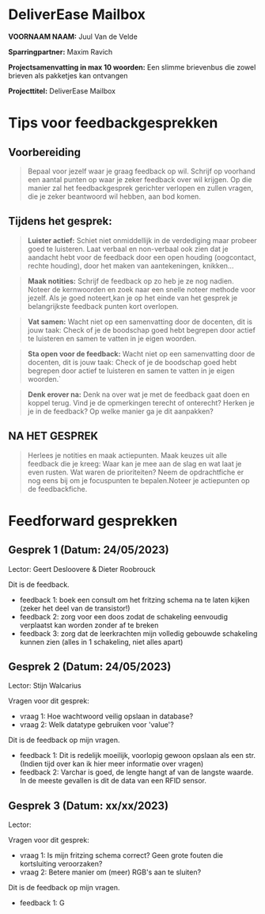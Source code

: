 # DeliverEase Mailbox

**VOORNAAM NAAM:** Juul Van de Velde

**Sparringpartner:** Maxim Ravich

**Projectsamenvatting in max 10 woorden:** Een slimme brievenbus die zowel brieven als pakketjes kan ontvangen

**Projecttitel:** DeliverEase Mailbox

# Tips voor feedbackgesprekken

## Voorbereiding

> Bepaal voor jezelf waar je graag feedback op wil. Schrijf op voorhand een aantal punten op waar je zeker feedback over wil krijgen. Op die manier zal het feedbackgesprek gerichter verlopen en zullen vragen, die je zeker beantwoord wil hebben, aan bod komen.

## Tijdens het gesprek:

> **Luister actief:** Schiet niet onmiddellijk in de verdediging maar probeer goed te luisteren. Laat verbaal en non-verbaal ook zien dat je aandacht hebt voor de feedback door een open houding (oogcontact, rechte houding), door het maken van aantekeningen, knikken...

> **Maak notities:** Schrijf de feedback op zo heb je ze nog nadien. Noteer de kernwoorden en zoek naar een snelle noteer methode voor jezelf. Als je goed noteert,kan je op het einde van het gesprek je belangrijkste feedback punten kort overlopen.

> **Vat samen:** Wacht niet op een samenvatting door de docenten, dit is jouw taak: Check of je de boodschap goed hebt begrepen door actief te luisteren en samen te vatten in je eigen woorden.

> **Sta open voor de feedback:** Wacht niet op een samenvatting door de docenten, dit is jouw taak: Check of je de boodschap goed hebt begrepen door actief te luisteren en samen te vatten in je eigen woorden.`

> **Denk erover na:** Denk na over wat je met de feedback gaat doen en koppel terug. Vind je de opmerkingen terecht of onterecht? Herken je je in de feedback? Op welke manier ga je dit aanpakken?

## NA HET GESPREK

> Herlees je notities en maak actiepunten. Maak keuzes uit alle feedback die je kreeg: Waar kan je mee aan de slag en wat laat je even rusten. Wat waren de prioriteiten? Neem de opdrachtfiche er nog eens bij om je focuspunten te bepalen.Noteer je actiepunten op de feedbackfiche.

# Feedforward gesprekken

## Gesprek 1 (Datum: 24/05/2023)

Lector: Geert Desloovere & Dieter Roobrouck

Dit is de feedback.

- feedback 1: boek een consult om het fritzing schema na te laten kijken (zeker het deel van de transistor!)
- feedback 2: zorg voor een doos zodat de schakeling eenvoudig verplaatst kan worden zonder af te breken
- feedback 3: zorg dat de leerkrachten mijn volledig gebouwde schakeling kunnen zien (alles in 1 schakeling, niet alles apart)

## Gesprek 2 (Datum: 24/05/2023)

Lector: Stijn Walcarius

Vragen voor dit gesprek:

- vraag 1: Hoe wachtwoord veilig opslaan in database?
- vraag 2: Welk datatype gebruiken voor 'value'?

Dit is de feedback op mijn vragen.

- feedback 1: Dit is redelijk moeilijk, voorlopig gewoon opslaan als een str. (Indien tijd over kan ik hier meer informatie over vragen)
- feedback 2: Varchar is goed, de lengte hangt af van de langste waarde. In de meeste gevallen is dit de data van een RFID sensor.

## Gesprek 3 (Datum: xx/xx/2023)

Lector:

Vragen voor dit gesprek:

- vraag 1: Is mijn fritzing schema correct? Geen grote fouten die kortsluiting veroorzaken?
- vraag 2: Betere manier om (meer) RGB's aan te sluiten?

Dit is de feedback op mijn vragen.

- feedback 1: G
